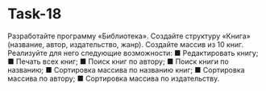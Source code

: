 # Task-18

Разработайте программу «Библиотека». Создайте структуру «Книга» (название, автор, издательство, жанр). Создайте массив из 10 книг. Реализуйте для него следующие возможности:
■ Редактировать книгу;
■ Печать всех книг;
■ Поиск книг по автору;
■ Поиск книги по названию;
■ Сортировка массива по названию книг;
■ Сортировка массива по автору;
■ Сортировка массива по издательству.
